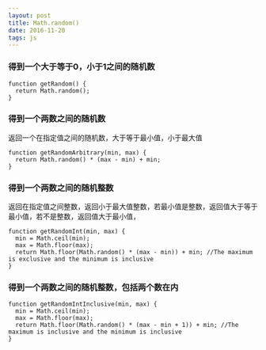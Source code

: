 ```yaml
---
layout: post
title: Math.random()
date: 2016-11-20 
tags: js    
---
```


### 得到一个大于等于0，小于1之间的随机数
```
function getRandom() {
  return Math.random();
}
```

### 得到一个两数之间的随机数
返回一个在指定值之间的随机数，大于等于最小值，小于最大值
```
function getRandomArbitrary(min, max) {
  return Math.random() * (max - min) + min;
}
```
### 得到一个两数之间的随机整数
返回在指定值之间整数，返回小于最大值整数，若最小值是整数，返回值大于等于最小值，若不是整数，返回值大于最小值，
```
function getRandomInt(min, max) {
  min = Math.ceil(min);
  max = Math.floor(max);
  return Math.floor(Math.random() * (max - min)) + min; //The maximum is exclusive and the minimum is inclusive
}
```
### 得到一个两数之间的随机整数，包括两个数在内
```
function getRandomIntInclusive(min, max) {
  min = Math.ceil(min);
  max = Math.floor(max);
  return Math.floor(Math.random() * (max - min + 1)) + min; //The maximum is inclusive and the minimum is inclusive 
}
```